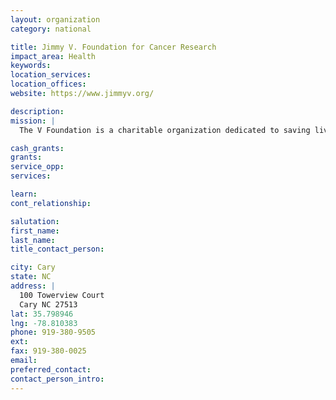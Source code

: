 ```yaml
---
layout: organization
category: national

title: Jimmy V. Foundation for Cancer Research
impact_area: Health
keywords: 
location_services: 
location_offices: 
website: https://www.jimmyv.org/

description: 
mission: |
  The V Foundation is a charitable organization dedicated to saving lives by helping to find a cure for cancer. The foundation seeks to make a difference by generating broad-based support for cancer research and by creating an urgent awareness among all Americans of the importance of the war against cancer. The Foundation performs these dual roles through advocacy, education, fundraising and philanthropy.

cash_grants: 
grants: 
service_opp: 
services: 

learn: 
cont_relationship: 

salutation: 
first_name: 
last_name: 
title_contact_person: 

city: Cary
state: NC
address: |
  100 Towerview Court  
  Cary NC 27513
lat: 35.798946
lng: -78.810383
phone: 919-380-9505
ext: 
fax: 919-380-0025
email: 
preferred_contact: 
contact_person_intro: 
---
```

